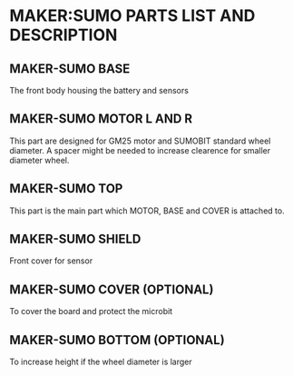 # MAKER:SUMO PARTS LIST AND DESCRIPTION

## MAKER-SUMO BASE
The front body housing the battery and sensors

## MAKER-SUMO MOTOR L AND R
This part are designed for GM25 motor and SUMOBIT standard wheel diameter. A spacer might be needed to increase clearence for smaller diameter wheel.

## MAKER-SUMO TOP
This part is the main part which MOTOR, BASE and COVER is attached to. 

## MAKER-SUMO SHIELD 
Front cover for sensor

## MAKER-SUMO COVER (OPTIONAL)
To cover the board and protect the microbit

## MAKER-SUMO BOTTOM (OPTIONAL)
To increase height if the wheel diameter is larger

